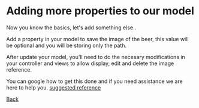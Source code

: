 # Adding more properties to our model

Now you know the basics, let's add something else..

Add a property in your model to save the image of the beer, this value will be optional and you will be storing only the path.

After update your model, you'll need to do the necesary modifications in your controller and views 
to allow display, edit and delete the image reference.

You can google how to get this done and if you need assistance we are here to help you.
[suggested reference](http://www.asp.net/mvc/overview/getting-started/getting-started-with-ef-using-mvc/migrations-and-deployment-with-the-entity-framework-in-an-asp-net-mvc-application)


[Back](https://github.com/yeseniamolinab/mvc5-introduction/blob/master/README.md)
